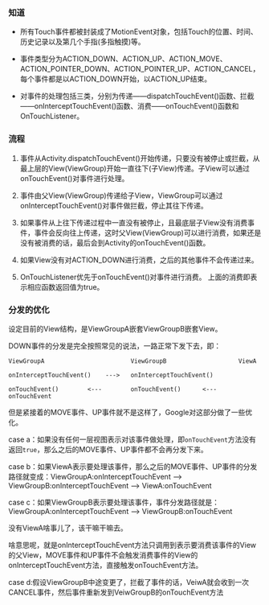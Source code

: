 ### 知道

* 所有Touch事件都被封装成了MotionEvent对象，包括Touch的位置、时间、历史记录以及第几个手指(多指触摸)等。

* 事件类型分为ACTION_DOWN、ACTION_UP、ACTION_MOVE、ACTION_POINTER_DOWN、ACTION_POINTER_UP、ACTION_CANCEL，每个事件都是以ACTION_DOWN开始，以ACTION_UP结束。

* 对事件的处理包括三类，分别为传递——dispatchTouchEvent()函数、拦截——onInterceptTouchEvent()函数、消费——onTouchEvent()函数和OnTouchListener。

### 流程

1. 事件从Activity.dispatchTouchEvent()开始传递，只要没有被停止或拦截，从最上层的View(ViewGroup)开始一直往下(子View)传递。子View可以通过onTouchEvent()对事件进行处理。

2. 事件由父View(ViewGroup)传递给子View，ViewGroup可以通过onInterceptTouchEvent()对事件做拦截，停止其往下传递。

3. 如果事件从上往下传递过程中一直没有被停止，且最底层子View没有消费事件，事件会反向往上传递，这时父View(ViewGroup)可以进行消费，如果还是没有被消费的话，最后会到Activity的onTouchEvent()函数。

4. 如果View没有对ACTION_DOWN进行消费，之后的其他事件不会传递过来。

5. OnTouchListener优先于onTouchEvent()对事件进行消费。 上面的消费即表示相应函数返回值为true。

### 分发的优化

设定目前的View结构，是ViewGroupA嵌套ViewGroupB嵌套View。

DOWN事件的分发是完全按照常见的说法，一路正常下发下去，即：

```
ViewGroupA                        ViewGroupB                    ViewA

onInterceptTouchEvent()    --->   onInterceptTouchEvent()

onTouchEvent()        <---        onTouchEvent()      <---      onTouchEvent
```

但是紧接着的MOVE事件、UP事件就不是这样了，Google对这部分做了一些优化。

case a：如果没有任何一层视图表示对该事件做处理，即`onTouchEvent`方法没有返回`true`，那么之后的MOVE事件、UP事件都不会再分发下来。

case b：如果ViewA表示要处理该事件，那么之后的MOVE事件、UP事件的分发路径就变成：ViewGroupA:onInterceptTouchEvent --> ViewGroupB:onInterceptTouchEvent --> ViewA:onTouchEvent

case c：如果ViewGroupB表示要处理该事件，事件分发路径就是：ViewGroupA:onInterceptTouchEvent --> ViewGroupB:onTouchEvent

没有ViewA啥事儿了，该干嘛干嘛去。

啥意思呢，就是onInterceptTouchEvent方法只调用到表示要消费该事件的View的父View，MOVE事件和UP事件不会触发消费事件的View的onInterceptTouchEvent方法，直接触发onTouchEvent方法。

case d:假设ViewGroupB中途变更了，拦截了事件的话，VeiwA就会收到一次CANCEL事件，然后事件重新发到VeiwGroupB的onTouchEvent方法